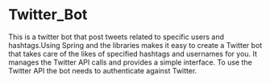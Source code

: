 # Twitter_Bot


This is a twitter bot that post tweets related to specific users and hashtags.Using Spring and the libraries makes it easy to create a Twitter bot that takes care of the likes of specified hashtags and usernames for you. It manages the Twitter API calls and provides a simple interface. To use the Twitter API the bot needs to authenticate against Twitter.
